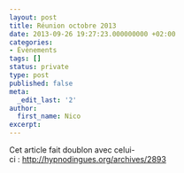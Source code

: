 ```yaml
---
layout: post
title: Réunion octobre 2013
date: 2013-09-26 19:27:23.000000000 +02:00
categories:
- Évènements
tags: []
status: private
type: post
published: false
meta:
  _edit_last: '2'
author:
  first_name: Nico
excerpt:
---
```

<p>Cet article fait doublon avec celui-ci : <a href="http://hypnodingues.org/archives/2893">http://hypnodingues.org/archives/2893</a></p>
<div style="display: none;">
<h1>Date et lieux</h1>
<p>Selon le doodle ici : <a href="http://doodle.com/g4xd6qb6fwbdp9v3">http://doodle.com/g4xd6qb6fwbdp9v3</a></p>
<p>Geneviève nous invite dans son atelier.</p>
<h1>Logistique</h1>
<p>&nbsp;</p>
<h1>Participants</h1>
<p>Selon le doodle ici : <a href="http://doodle.com/g4xd6qb6fwbdp9v3">http://doodle.com/g4xd6qb6fwbdp9v3</a></p>
<h1>Programme</h1>
<ul>
<li>12 h o0 – 13 h 30, Bisous, blabla, potins et commérages.</li>
<li>13 h 30 – 14 h 00, Méditation courte. Je propose une méditation d’environ 5 min, juste pour accorder nos énergies et aller de l’avant avec notre programme.</li>
<li>14 h 00 – 16 h 30,</li>
<li>16 h 30 – 17 h o0, Grignotage</li>
<li>17 h 00 – ???, Reblabla, repotins et recommérages.</li>
</ul>
<h1>Qui apporte quoi</h1>
<div>
<h3>TOUS CEUX QUI VEULENT</h3>
<ul>
<li>Apportez votre miam-miam pour le repas du soir.</li>
</ul>
<p>Je me réjouis de vous revoir tou·te·s !</p>
</div>
<h1></h1>
<p>&nbsp;</p>
</div>
